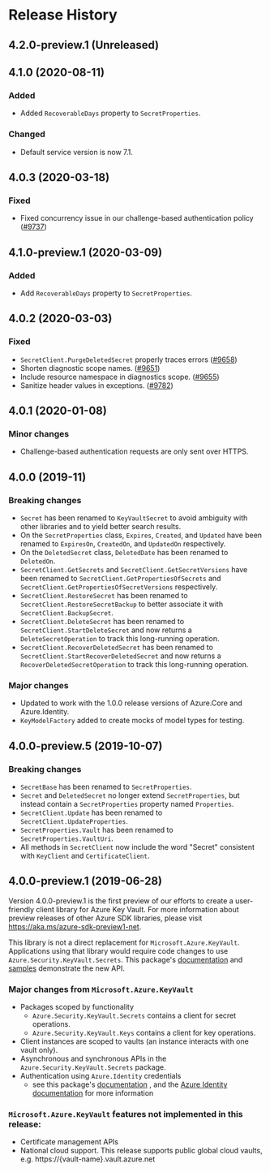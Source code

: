 # Release History

## 4.2.0-preview.1 (Unreleased)


## 4.1.0 (2020-08-11)

### Added

- Added `RecoverableDays` property to `SecretProperties`.

### Changed

- Default service version is now 7.1.

## 4.0.3 (2020-03-18)

### Fixed

- Fixed concurrency issue in our challenge-based authentication policy ([#9737](https://github.com/Azure/azure-sdk-for-net/issues/9737))

## 4.1.0-preview.1 (2020-03-09)

### Added

- Add `RecoverableDays` property to `SecretProperties`.

## 4.0.2 (2020-03-03)

### Fixed

- `SecretClient.PurgeDeletedSecret` properly traces errors ([#9658](https://github.com/Azure/azure-sdk-for-net/issues/9658))
- Shorten diagnostic scope names. ([#9651](https://github.com/Azure/azure-sdk-for-net/issues/9651))
- Include resource namespace in diagnostics scope. ([#9655](https://github.com/Azure/azure-sdk-for-net/issues/9655))
- Sanitize header values in exceptions. ([#9782](https://github.com/Azure/azure-sdk-for-net/issues/9782))

## 4.0.1 (2020-01-08)

### Minor changes

- Challenge-based authentication requests are only sent over HTTPS.

## 4.0.0 (2019-11)

### Breaking changes

- `Secret` has been renamed to `KeyVaultSecret` to avoid ambiguity with other libraries and to yield better search results.
- On the `SecretProperties` class, `Expires`, `Created`, and `Updated` have been renamed to `ExpiresOn`, `CreatedOn`, and `UpdatedOn` respectively.
- On the `DeletedSecret` class, `DeletedDate` has been renamed to `DeletedOn`.
- `SecretClient.GetSecrets` and `SecretClient.GetSecretVersions` have been renamed to `SecretClient.GetPropertiesOfSecrets` and `SecretClient.GetPropertiesOfSecretVersions` respectively.
- `SecretClient.RestoreSecret` has been renamed to `SecretClient.RestoreSecretBackup` to better associate it with `SecretClient.BackupSecret`.
- `SecretClient.DeleteSecret` has been renamed to `SecretClient.StartDeleteSecret` and now returns a `DeleteSecretOperation` to track this long-running operation.
- `SecretClient.RecoverDeletedSecret` has been renamed to `SecretClient.StartRecoverDeletedSecret` and now returns a `RecoverDeletedSecretOperation` to track this long-running operation.

###  Major changes

- Updated to work with the 1.0.0 release versions of Azure.Core and Azure.Identity.
- `KeyModelFactory` added to create mocks of model types for testing.

## 4.0.0-preview.5 (2019-10-07)

###  Breaking changes

- `SecretBase` has been renamed to `SecretProperties`.
- `Secret` and `DeletedSecret` no longer extend `SecretProperties`, but instead contain a `SecretProperties` property named `Properties`.
- `SecretClient.Update` has been renamed to `SecretClient.UpdateProperties`.
- `SecretProperties.Vault` has been renamed to `SecretProperties.VaultUri`.
- All methods in `SecretClient` now include the word "Secret" consistent with `KeyClient` and `CertificateClient`.

## 4.0.0-preview.1 (2019-06-28)
Version 4.0.0-preview.1 is the first preview of our efforts to create a user-friendly client library for Azure Key Vault. For more information about
preview releases of other Azure SDK libraries, please visit
https://aka.ms/azure-sdk-preview1-net.

This library is not a direct replacement for `Microsoft.Azure.KeyVault`. Applications
using that library would require code changes to use `Azure.Security.KeyVault.Secrets`.
This package's
[documentation](https://github.com/Azure/azure-sdk-for-net/tree/master/sdk/keyvault/Azure.Security.KeyVault.Secrets/Readme.md)
and
[samples](https://github.com/Azure/azure-sdk-for-net/tree/master/sdk/keyvault/Azure.Security.KeyVault.Secrets/samples)
demonstrate the new API.

### Major changes from `Microsoft.Azure.KeyVault`
- Packages scoped by functionality
    - `Azure.Security.KeyVault.Secrets` contains a client for secret operations.
    - `Azure.Security.KeyVault.Keys` contains a client for key operations.
- Client instances are scoped to vaults (an instance interacts with one vault
only).
- Asynchronous and synchronous APIs in the `Azure.Security.KeyVault.Secrets` package.
- Authentication using `Azure.Identity` credentials
  - see this package's
  [documentation](https://github.com/Azure/azure-sdk-for-net/tree/master/sdk/keyvault/Azure.Security.KeyVault.Secrets/Readme.md)
  , and the
  [Azure Identity documentation](https://github.com/Azure/azure-sdk-for-net/tree/master/sdk/identity/Azure.Identity)
  for more information

### `Microsoft.Azure.KeyVault` features not implemented in this release:
- Certificate management APIs
- National cloud support. This release supports public global cloud vaults,
    e.g. https://{vault-name}.vault.azure.net
